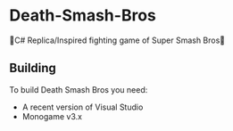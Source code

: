 # Death-Smash-Bros
🦔C# Replica/Inspired fighting game of Super Smash Bros🐌

## Building
To build Death Smash Bros you need:
- A recent version of Visual Studio
- Monogame v3.x